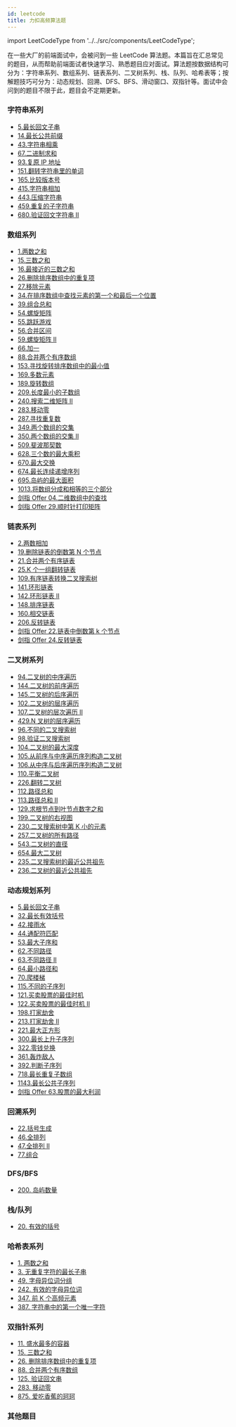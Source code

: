 ```yaml
---
id: leetcode
title: 力扣高频算法题
---
```


import LeetCodeType from '../../src/components/LeetCodeType';

在一些大厂的前端面试中，会被问到一些 LeetCode 算法题。本篇旨在汇总常见的题目，从而帮助前端面试者快速学习、熟悉题目应对面试。算法题按数据结构可分为：字符串系列、数组系列、链表系列、二叉树系列、栈、队列、哈希表等；按解题技巧可分为：动态规划、回溯、DFS、BFS、滑动窗口、双指针等。面试中会问到的题目不限于此，题目会不定期更新。

### 字符串系列

- [5.最长回文子串](https://leetcode-cn.com/problems/longest-palindromic-substring)<LeetCodeType type="Medium" />
- [14.最长公共前缀](https://leetcode-cn.com/problems/longest-common-prefix)<LeetCodeType type="Easy" />
- [43.字符串相乘](https://leetcode-cn.com/problems/multiply-strings)<LeetCodeType type="Medium" />
- [67.二进制求和](https://leetcode-cn.com/problems/add-binary)<LeetCodeType type="Easy" />
- [93.复原 IP 地址](https://leetcode-cn.com/problems/restore-ip-addresses)<LeetCodeType type="Medium" />
- [151.翻转字符串里的单词](https://leetcode-cn.com/problems/reverse-words-in-a-string)<LeetCodeType type="Medium" />
- [165.比较版本号](https://leetcode-cn.com/problems/compare-version-numbers)<LeetCodeType type="Medium" />
- [415.字符串相加](https://leetcode-cn.com/problems/add-strings)<LeetCodeType type="Easy" />
- [443.压缩字符串](https://leetcode-cn.com/problems/string-compression)<LeetCodeType type="Medium" />
- [459.重复的子字符串](https://leetcode-cn.com/problems/repeated-substring-pattern)<LeetCodeType type="Easy" />
- [680.验证回文字符串 Ⅱ](https://leetcode-cn.com/problems/valid-palindrome-ii)<LeetCodeType type="Easy" />

### 数组系列

- [1.两数之和](https://leetcode-cn.com/problems/two-sum)<LeetCodeType type="Easy" />
- [15.三数之和](https://leetcode-cn.com/problems/3sum)<LeetCodeType type="Medium" />
- [16.最接近的三数之和](https://leetcode-cn.com/problems/3sum-closest)<LeetCodeType type="Medium" />
- [26.删除排序数组中的重复项](https://leetcode-cn.com/problems/remove-duplicates-from-sorted-array)<LeetCodeType type="Easy" />
- [27.移除元素](https://leetcode-cn.com/problems/remove-element/)<LeetCodeType type="Easy" />
- [34.在排序数组中查找元素的第一个和最后一个位置](https://leetcode-cn.com/problems/find-first-and-last-position-of-element-in-sorted-array/)<LeetCodeType type="Medium" />
- [39.组合总和](https://leetcode-cn.com/problems/combination-sum)<LeetCodeType type="Medium" />
- [54.螺旋矩阵](https://leetcode-cn.com/problems/spiral-matrix)<LeetCodeType type="Medium" />
- [55.跳跃游戏](https://leetcode-cn.com/problems/jump-game)<LeetCodeType type="Medium" />
- [56.合并区间](https://leetcode-cn.com/problems/merge-intervals)<LeetCodeType type="Medium" />
- [59.螺旋矩阵 II](https://leetcode-cn.com/problems/spiral-matrix-ii)<LeetCodeType type="Medium" />
- [66.加一](https://leetcode-cn.com/problems/plus-one/)<LeetCodeType type="Easy" />
- [88.合并两个有序数组](https://leetcode-cn.com/problems/merge-sorted-array)<LeetCodeType type="Easy" />
- [153.寻找旋转排序数组中的最小值](https://leetcode-cn.com/problems/find-minimum-in-rotated-sorted-array)<LeetCodeType type="Medium" />
- [169.多数元素](https://leetcode-cn.com/problems/majority-element)<LeetCodeType type="Easy" />
- [189.旋转数组](https://leetcode-cn.com/problems/rotate-array)<LeetCodeType type="Medium" />
- [209.长度最小的子数组](https://leetcode-cn.com/problems/minimum-size-subarray-sum)<LeetCodeType type="Medium" />
- [240.搜索二维矩阵 II](https://leetcode-cn.com/problems/search-a-2d-matrix-ii/)<LeetCodeType type="Medium" />
- [283.移动零](https://leetcode-cn.com/problems/move-zeroes)<LeetCodeType type="Easy" />
- [287.寻找重复数](https://leetcode-cn.com/problems/find-the-duplicate-number)<LeetCodeType type="Medium" />
- [349.两个数组的交集](https://leetcode-cn.com/problems/intersection-of-two-arrays/)<LeetCodeType type="Easy" />
- [350.两个数组的交集 II](https://leetcode-cn.com/problems/intersection-of-two-arrays-ii/)<LeetCodeType type="Easy" />
- [509.斐波那契数](https://leetcode-cn.com/problems/fibonacci-number)<LeetCodeType type="Easy" />
- [628.三个数的最大乘积](https://leetcode-cn.com/problems/maximum-product-of-three-numbers)<LeetCodeType type="Easy" />
- [670.最大交换](https://leetcode-cn.com/problems/maximum-swap)<LeetCodeType type="Medium" />
- [674.最长连续递增序列](https://leetcode-cn.com/problems/longest-continuous-increasing-subsequence)<LeetCodeType type="Easy" />
- [695.岛屿的最大面积](https://leetcode-cn.com/problems/max-area-of-island)<LeetCodeType type="Medium" />
- [1013.将数组分成和相等的三个部分](https://leetcode-cn.com/problems/partition-array-into-three-parts-with-equal-sum/)<LeetCodeType type="Easy" />
- [剑指 Offer 04.二维数组中的查找](https://leetcode-cn.com/problems/er-wei-shu-zu-zhong-de-cha-zhao-lcof/)<LeetCodeType type="Medium" />
- [剑指 Offer 29.顺时针打印矩阵](https://leetcode-cn.com/problems/shun-shi-zhen-da-yin-ju-zhen-lcof)<LeetCodeType type="Easy" />

### 链表系列

- [2.两数相加](https://leetcode-cn.com/problems/add-two-numbers)<LeetCodeType type="Medium" />
- [19.删除链表的倒数第 N 个节点](https://leetcode-cn.com/problems/remove-nth-node-from-end-of-list)<LeetCodeType type="Medium" />
- [21.合并两个有序链表](https://leetcode-cn.com/problems/merge-two-sorted-lists)<LeetCodeType type="Easy" />
- [25.K 个一组翻转链表](https://leetcode-cn.com/problems/reverse-nodes-in-k-group)<LeetCodeType type="Hard" />
- [109.有序链表转换二叉搜索树](https://leetcode-cn.com/problems/convert-sorted-list-to-binary-search-tree)<LeetCodeType type="Medium" />
- [141.环形链表](https://leetcode-cn.com/problems/linked-list-cycle/)<LeetCodeType type="Easy" />
- [142.环形链表 II](https://leetcode-cn.com/problems/linked-list-cycle-ii)<LeetCodeType type="Medium" />
- [148.排序链表](https://leetcode-cn.com/problems/sort-list/)<LeetCodeType type="Medium" />
- [160.相交链表](https://leetcode-cn.com/problems/intersection-of-two-linked-lists)<LeetCodeType type="Easy" />
- [206.反转链表](https://leetcode-cn.com/problems/reverse-linked-list/)<LeetCodeType type="Easy" />
- [剑指 Offer 22.链表中倒数第 k 个节点](https://leetcode-cn.com/problems/lian-biao-zhong-dao-shu-di-kge-jie-dian-lcof/)<LeetCodeType type="Easy" />
- [剑指 Offer 24.反转链表](https://leetcode-cn.com/problems/fan-zhuan-lian-biao-lcof)<LeetCodeType type="Easy" />

### 二叉树系列

- [94.二叉树的中序遍历](https://leetcode-cn.com/problems/binary-tree-inorder-traversal)<LeetCodeType type="Medium" />
- [144.二叉树的前序遍历](https://leetcode-cn.com/problems/binary-tree-preorder-traversal)<LeetCodeType type="Medium" />
- [145.二叉树的后序遍历](https://leetcode-cn.com/problems/binary-tree-postorder-traversal/)<LeetCodeType type="Medium" />
- [102.二叉树的层序遍历](https://leetcode-cn.com/problems/binary-tree-level-order-traversal)<LeetCodeType type="Medium" />
- [107.二叉树的层次遍历 II](https://leetcode-cn.com/problems/binary-tree-level-order-traversal-ii)<LeetCodeType type="Medium" />
- [429.N 叉树的层序遍历](https://leetcode-cn.com/problems/n-ary-tree-level-order-traversal)<LeetCodeType type="Medium" />
- [96.不同的二叉搜索树](https://leetcode-cn.com/problems/unique-binary-search-trees)<LeetCodeType type="Medium" />
- [98.验证二叉搜索树](https://leetcode-cn.com/problems/validate-binary-search-tree)<LeetCodeType type="Medium" />
- [104.二叉树的最大深度](https://leetcode-cn.com/problems/maximum-depth-of-binary-tree)<LeetCodeType type="Easy" />
- [105.从前序与中序遍历序列构造二叉树](https://leetcode-cn.com/problems/construct-binary-tree-from-preorder-and-inorder-traversal/)<LeetCodeType type="Medium" />
- [106.从中序与后序遍历序列构造二叉树](https://leetcode-cn.com/problems/construct-binary-tree-from-inorder-and-postorder-traversal/)<LeetCodeType type="Medium" />
- [110.平衡二叉树](https://leetcode-cn.com/problems/balanced-binary-tree)<LeetCodeType type="Easy" />
- [226.翻转二叉树](https://leetcode-cn.com/problems/invert-binary-tree)<LeetCodeType type="Easy" />
- [112.路径总和](https://leetcode-cn.com/problems/path-sum)<LeetCodeType type="Easy" />
- [113.路径总和 II](https://leetcode-cn.com/problems/path-sum-ii)<LeetCodeType type="Medium" />
- [129.求根节点到叶节点数字之和](https://leetcode-cn.com/problems/sum-root-to-leaf-numbers/)<LeetCodeType type="Medium" />
- [199.二叉树的右视图](https://leetcode-cn.com/problems/binary-tree-right-side-view)<LeetCodeType type="Medium" />
- [230.二叉搜索树中第 K 小的元素](https://leetcode-cn.com/problems/kth-smallest-element-in-a-bst/)<LeetCodeType type="Medium" />
- [257.二叉树的所有路径](https://leetcode-cn.com/problems/binary-tree-paths)<LeetCodeType type="Medium" />
- [543.二叉树的直径](https://leetcode-cn.com/problems/diameter-of-binary-tree)<LeetCodeType type="Medium" />
- [654.最大二叉树](https://leetcode-cn.com/problems/maximum-binary-tree)<LeetCodeType type="Medium" />
- [235.二叉搜索树的最近公共祖先](https://leetcode-cn.com/problems/lowest-common-ancestor-of-a-binary-search-tree/)<LeetCodeType type="Easy" />
- [236.二叉树的最近公共祖先](https://leetcode-cn.com/problems/lowest-common-ancestor-of-a-binary-tree/)<LeetCodeType type="Medium" />

### 动态规划系列

- [5.最长回文子串](https://leetcode-cn.com/problems/longest-palindromic-substring)<LeetCodeType type="Easy" />
- [32.最长有效括号](https://leetcode-cn.com/problems/longest-valid-parentheses)<LeetCodeType type="Hard" />
- [42.接雨水](https://leetcode-cn.com/problems/trapping-rain-water)<LeetCodeType type="Hard" />
- [44.通配符匹配](https://leetcode-cn.com/problems/wildcard-matching)<LeetCodeType type="Hard" />
- [53.最大子序和](https://leetcode-cn.com/problems/maximum-subarray)<LeetCodeType type="Easy" />
- [62.不同路径](https://leetcode-cn.com/problems/unique-paths)<LeetCodeType type="Medium" />
- [63.不同路径 II](https://leetcode-cn.com/problems/unique-paths-ii)<LeetCodeType type="Medium" />
- [64.最小路径和](https://leetcode-cn.com/problems/minimum-path-sum)<LeetCodeType type="Medium" />
- [70.爬楼梯](https://leetcode-cn.com/problems/climbing-stairs)<LeetCodeType type="Easy" />
- [115.不同的子序列](https://leetcode-cn.com/problems/distinct-subsequences)<LeetCodeType type="Hard" />
- [121.买卖股票的最佳时机](https://leetcode-cn.com/problems/best-time-to-buy-and-sell-stock)<LeetCodeType type="Easy" />
- [122.买卖股票的最佳时机 II](https://leetcode-cn.com/problems/best-time-to-buy-and-sell-stock-ii)<LeetCodeType type="Easy" />
- [198.打家劫舍](https://leetcode-cn.com/problems/house-robber)<LeetCodeType type="Medium" />
- [213.打家劫舍 II](https://leetcode-cn.com/problems/house-robber-ii)<LeetCodeType type="Medium" />
- [221.最大正方形](https://leetcode-cn.com/problems/maximal-square)<LeetCodeType type="Medium" />
- [300.最长上升子序列](https://leetcode-cn.com/problems/longest-increasing-subsequence)<LeetCodeType type="Medium" />
- [322.零钱兑换](https://leetcode-cn.com/problems/coin-change)<LeetCodeType type="Medium" />
- [361.轰炸敌人](https://leetcode-cn.com/problems/bomb-enemy)<LeetCodeType type="Medium" />
- [392.判断子序列](https://leetcode-cn.com/problems/is-subsequence)<LeetCodeType type="Easy" />
- [718.最长重复子数组](https://leetcode-cn.com/problems/maximum-length-of-repeated-subarray)<LeetCodeType type="Medium" />
- [1143.最长公共子序列](https://leetcode-cn.com/problems/longest-common-subsequence)<LeetCodeType type="Medium" />
- [剑指 Offer 63.股票的最大利润](https://leetcode-cn.com/problems/gu-piao-de-zui-da-li-run-lcof)<LeetCodeType type="Medium" />

### 回溯系列

- [22.括号生成](https://leetcode-cn.com/problems/generate-parentheses)<LeetCodeType type="Medium" />
- [46.全排列](https://leetcode-cn.com/problems/permutations/)<LeetCodeType type="Medium" />
- [47.全排列 II](https://leetcode-cn.com/problems/permutations-ii/)<LeetCodeType type="Medium" />
- [77.组合](https://leetcode-cn.com/problems/combinations/)<LeetCodeType type="Medium" />

### DFS/BFS

- [200. 岛屿数量](https://leetcode-cn.com/problems/number-of-islands/)<LeetCodeType type="Medium" />

### 栈/队列

- [20. 有效的括号](https://leetcode-cn.com/problems/valid-parentheses/)<LeetCodeType type="Easy" />

### 哈希表系列

- [1. 两数之和](https://leetcode-cn.com/problems/two-sum/)<LeetCodeType type="Easy" />
- [3. 无重复字符的最长子串](https://leetcode-cn.com/problems/longest-substring-without-repeating-characters/)<LeetCodeType type="Medium" />
- [49. 字母异位词分组](https://leetcode-cn.com/problems/group-anagrams/)<LeetCodeType type="Medium" />
- [242. 有效的字母异位词](https://leetcode-cn.com/problems/valid-anagram/)<LeetCodeType type="Easy" />
- [347. 前 K 个高频元素](https://leetcode-cn.com/problems/top-k-frequent-elements/)<LeetCodeType type="Medium" />
- [387. 字符串中的第一个唯一字符](https://leetcode-cn.com/problems/first-unique-character-in-a-string/)<LeetCodeType type="Easy" />

### 双指针系列

- [11. 盛水最多的容器](https://leetcode-cn.com/problems/container-with-most-water/)<LeetCodeType type="Medium" />
- [15. 三数之和](https://leetcode-cn.com/problems/3sum/)<LeetCodeType type="Medium" />
- [26. 删除排序数组中的重复项](https://leetcode-cn.com/problems/remove-duplicates-from-sorted-array/)<LeetCodeType type="Easy" />
- [88. 合并两个有序数组](https://leetcode-cn.com/problems/merge-sorted-array/)<LeetCodeType type="Easy" />
- [125. 验证回文串](https://leetcode-cn.com/problems/valid-palindrome/)<LeetCodeType type="Easy" />
- [283. 移动零](https://leetcode-cn.com/problems/move-zeroes/)<LeetCodeType type="Easy" />
- [875. 爱吃香蕉的珂珂](https://leetcode-cn.com/problems/koko-eating-bananas/)<LeetCodeType type="Medium" />

### 其他题目
